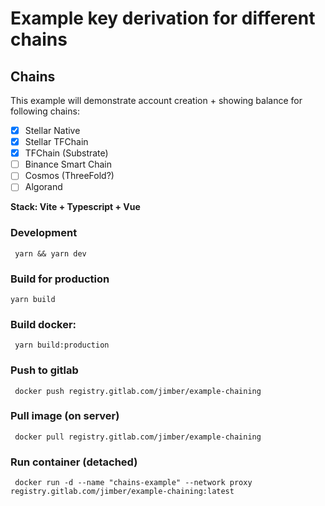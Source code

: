 # Example key derivation for different chains

## Chains

This example will demonstrate account creation + showing balance for following chains:

- [x] Stellar Native
- [x] Stellar TFChain
- [x] TFChain (Substrate)
- [ ] Binance Smart Chain
- [ ] Cosmos (ThreeFold?)
- [ ] Algorand 

**Stack: Vite + Typescript + Vue**

### Development

``` yarn && yarn dev```

### Build for production
``` yarn build ```

### Build docker:

``` yarn build:production```


### Push to gitlab
``` docker push registry.gitlab.com/jimber/example-chaining```


### Pull image (on server)

``` docker pull registry.gitlab.com/jimber/example-chaining```

### Run container (detached)
``` docker run -d --name "chains-example" --network proxy registry.gitlab.com/jimber/example-chaining:latest```
